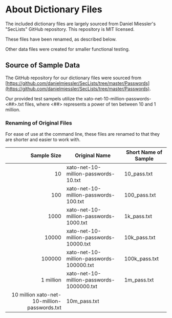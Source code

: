 # About Dictionary Files

The included dictionary files are largely sourced from Daniel Miessler's "SecLists" GitHub repository. This repository is MIT licensed.

These files have been renamed, as described below.

Other data files were created for smaller functional testing.

## Source of Sample Data

The GitHub repository for our dictionary files were sourced from [https://github.com/danielmiessler/SecLists/tree/master/Passwords](https://github.com/danielmiessler/SecLists/tree/master/Passwords).

Our provided test sampels utilize the xato-net-10-million-passwords-<##>.txt files, where <##> represents a power of ten between 10 and 1 million.

### Renaming of Original Files

For ease of use at the command line, these files are renamed to that they are shorter and easier to work with.

| Sample Size | Original Name | Short Name of Sample |
| ------: | --------------|----------------------|
| 10 | xato-net-10-million-passwords-10.txt | 10_pass.txt |
| 100 | xato-net-10-million-passwords-100.txt | 100_pass.txt |
| 1000 | xato-net-10-million-passwords-1000.txt | 1k_pass.txt |
| 10000 | xato-net-10-million-passwords-10000.txt | 10k_pass.txt |
| 100000 | xato-net-10-million-passwords-100000.txt | 100k_pass.txt |
| 1 million | xato-net-10-million-passwords-1000000.txt | 1m_pass.txt |
| 10 million xato-net-10-million-passwords.txt | 10m_pass.txt |

